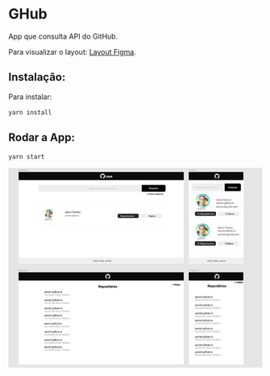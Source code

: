 # GHub

App que consulta API do GitHub.

Para visualizar o layout:
[Layout Figma](https://www.figma.com/file/YxgOtQhIitAEyuuw4Dzdoe/GitHub-App?node-id=0%3A1).


## Instalação:
Para instalar:

```bash
yarn install

```

## Rodar a App:

```bash
yarn start

```
![Layout App](https://github.com/aeciotr/ghub/blob/main/public/layout.png)
